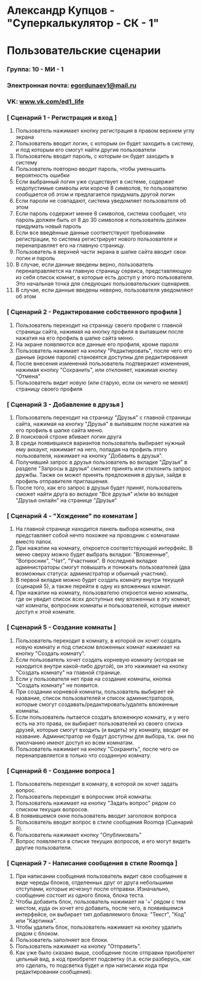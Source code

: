 # Александр Купцов - "Суперкалькулятор - СК - 1"
# Пользовательские сценарии

### Группа: 10 - МИ - 1
### Электронная почта: egordunaev1@mail.ru
### VK: www.vk.com/ed1_life


### [ Сценарий 1 - Регистрация и вход ]

1. Пользователь нажимает кнопку регистрация в правом верхнем углу экрана
2. Пользователь вводит логин, с которым он будет заходить в систему, и под которым его смогут найти другие пользователи
3. Пользователь вводит пароль, с которым он будет заходить в систему
4. Пользователь повторно вводит пароль, чтобы уменьшить вероятность ошибки
6. Если выбранный логин уже существует в системе, содержит недопустимые символы или короче 8 символов, то пользователю сообщается об этом и предлагается придумать другой логин
7. Если пароли не совпадают, система уведомляет пользователя об этом
8. Если пароль содержит менее 8 символов, система сообщает, что пароль должен быть от 8 до 30 символов и пользователь должен придумать новый пароль
9. Если все введённые данные соответствуют требованиям регистрации, то система регистрирует нового пользователя и перенаправляет его на главную страницу. 
10. Пользователь в верхней части экрана в шапке сайта вводит свои логин и пароль
11. В случае, если данные введены верно, пользователь перенаправляется на главную страницу сервиса, представляющую из себя список комнат, в которые есть доступ у этого пользователя. Это начальная точка для следующих пользовательских сценариев.  
12. В случае, если данные введены неверно, пользователя уведомляют об этом

### [ Сценарий 2 - Редактирование собственного профиля ]

1. Пользователь переходит на страницу своего профиля с главной страницы сайта, нажимая на кнопку профиля в выпавшем после нажатия на его профиль в шапке сайта меню.
2. На экране появляются все данные его профиля, кроме пароля
3. Пользователь нажимает на кнопку "Редактировать", после чего его данные (кроме пароля) становятся доступны для редактирования
4. После внесения изменений пользователь подтвержает изменения, нажимая кнопку "Сохранить", или отклоняет, нажимая кнопку "Отмена"
5. Пользователь видит новую (или старую, если он ничего не менял) страницу своего профиля

### [ Сценарий 3 - Добавление в друзья ]

1. Пользователь переходит на страницу "Друзья" с главной страницы сайта, нажимая на кнопку "Друзья" в выпавшем после нажатия на его профиль в шапке сайта меню.
2. В поисковой строке вбивает логин друга
3. В среди появившихся вариантов пользователь выбирает нужный ему аккаунт, нажимает на него, попадая на профиль этого пользователя, нажимает на кнопку "Добавить в друзья".
4. Получивший запрос в друзья пользователь во вкладке "Друзья" в разделе "Запросы в друзья" сможет принять или отклонить запрос дружбы. Также он может принять предложения в друзья, зайдя в профиль отправителя приглашения.
5. После того, как его запрос в друзья будет принят, пользователь сможет найти друга во вкладке "Все друзья" и/или во вкладке "Друзья онлайн" на странице "Друзья"

### [ Сценарий 4 - "Хождение" по комнатам ]

1. На главной странице находится панель выбора комнаты, она представляет собой нечто похожее на проводник с комнатами вместо папок. 
2. При нажатии на комнату, откроется соответствующий интерфейс. В меню сверху можно будет выбрать вкладки: "Вложенные", "Вопросник", "Чат", "Участники". В последней вкладке администраторы смогут повышать и понижать пользователей (два возможных статуса: администратор и обынчый участник).
3. В первой вкладке можно будет создать комнату внутри текущей (сценарий 5), а также перейти в одну из вложенных комнат.
4. При нажатии на комнату, пользователю откроется меню комнаты, где он увидит список всех доступных ему вложенных в эту комнат, чат комнаты, вопросник комнаты и пользователей, которые имеют доступ к этой комнате.

### [ Сценарий 5 - Создание комнаты ]

1. Пользователь переходит в комнату, в которой он хочет создать новую комнату и под списком вложенных комнат нажимает на кнопку "Создать комнату".
2. Если пользователь хочет создать корневую комнату (которая не находится внутри какой-либо другой), он это нажимает на кнопку "Создать комнату" на главной странице.
3. Если у пользователя нет прав на создание комнаты, кнопка "Создать комнату" не появится.
4. При создании корневой комнаты, пользователь выбирает ей название, список пользователей и список администраторов, которые смогут создавать/редактировать/удалять вложенные комнаты. 
5. Если пользователь пытается создать вложенную комнату, и у него есть на это права, он выбирает пользователей из своего списка друзей, которые смогут входить (и видеть) эту комнату, вводит ее название. Администратор не будут доступны для выбора, т.к. они по умолчанию имеют доступ ко всем комнатам.
6. Пользователь нажимает на кнопку "Сохранить", после чего он перенаправляется в только что созданную комнату.

### [ Сценарий 6 - Создание вопроса ]

1. Пользователь переходит в комнату, в которой он хочет задать вопрос.
2. Пользователь переходит в вопросник этой комнаты.
3. Пользователь нажимает на кнопку "Задать вопрос" рядом со списком текущих вопросов.
4. В появившемся окне пользователь вводит заголовок вопроса
5. Пользователь вводит вопрос в стиле сообщения Roomqa (Сценарий 8).
6. Пользователь нажимает кнопку "Опубликовать"
7. Вопрос появляется в списке текущих вопросов, и его могут видеть другие пользователи.

### [ Сценарий 7 - Написание сообщения в стиле Roomqa ]

1. При написании сообщения пользователь видит свое сообщение в виде череды блоков, отделенных друг от друга небольшими отступами, которые исчезнут после отправки. Изначально, сообщение состоит из одного блока, блока теста. 
2. Чтобы добавить блок, пользователь нажимает на '+' рядом с тем местом, куда он хочет его добавить, после чего, в появившемся интерфейсе, он выбирает тип добавляемого блока: "Текст", "Код" или "Картинка".
3. Чтобы удалить блок, пользователь нажимает на кнопку удалить рядом с блоком.
4. Пользователь заполняет все блоки.
5. Пользователь нажимает на кнопку "Отправить".
6. Как уже было сказано выше, сообщение после отправки приобретет цельный вид, а код приобретет подсветку (п.а. если разберусь, как это сделать, то подсветка будет и при написании кода при редактировании сообщения).
